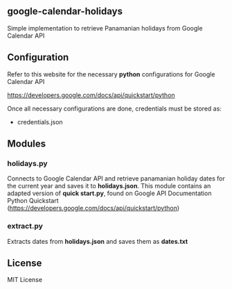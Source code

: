 ## google-calendar-holidays

Simple implementation to retrieve Panamanian holidays from Google Calendar API

## Configuration

Refer to this website for the necessary **python** configurations for Google Calendar API

https://developers.google.com/docs/api/quickstart/python

Once all necessary configurations are done, credentials must be stored as:

- credentials.json

## Modules

### holidays.py

Connects to Google Calendar API and retrieve panamanian holiday dates for the current year and saves it to **holidays.json**. This module contains an adapted version  of **quick start.py**, found on Google API Documentation Python Quickstart (https://developers.google.com/docs/api/quickstart/python)

### extract.py

Extracts dates from **holidays.json** and saves them as **dates.txt**

## License

MIT License
